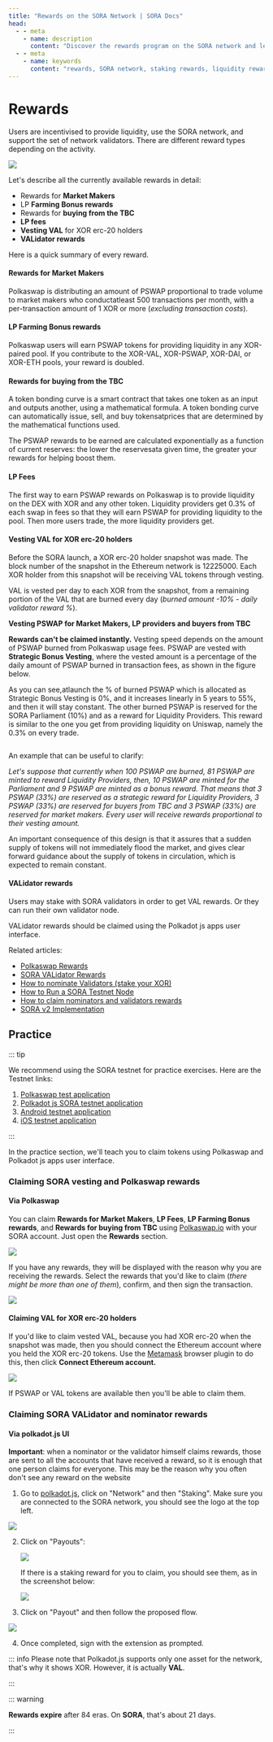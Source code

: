 ```yaml
---
title: "Rewards on the SORA Network | SORA Docs"
head:
  - - meta
    - name: description
      content: "Discover the rewards program on the SORA network and learn how you can earn rewards for participating in various activities within the SORA ecosystem. Explore the different types of rewards, including staking rewards, liquidity rewards, and referral rewards, and maximize your earnings in the SORA network."
  - - meta
    - name: keywords
      content: "rewards, SORA network, staking rewards, liquidity rewards, referral rewards, SORA ecosystem, earnings"
---
```


<!-- TODO:
- update image names in this topic
- check image alignment
-->

# Rewards

Users are incentivised to provide liquidity, use the SORA network, and support the set of network validators. There are different reward types depending on the activity.

![](<.gitbook/assets/Untitled(18).png>)

Let's describe all the currently available rewards in detail:

- Rewards for **Market Makers**
- LP **Farming Bonus rewards**
- Rewards for **buying from the TBC**
- **LP fees**
- **Vesting VAL** for XOR erc-20 holders
- **VALidator rewards**

Here is a quick summary of every reward.

#### Rewards for Market Makers

Polkaswap is distributing an amount of PSWAP proportional to trade volume to market makers who conductatleast 500 transactions per month, with a per-transaction amount of 1 XOR or more (_excluding transaction costs_).

#### LP Farming Bonus rewards

Polkaswap users will earn PSWAP tokens for providing liquidity in any XOR-paired pool. If you contribute to the XOR-VAL, XOR-PSWAP, XOR-DAI, or XOR-ETH pools, your reward is doubled.

#### Rewards for buying from the TBC

A token bonding curve is a smart contract that takes one token as an input and outputs another, using a mathematical formula. A token bonding curve can automatically issue, sell, and buy tokensatprices that are determined by the mathematical functions used.

The PSWAP rewards to be earned are calculated exponentially as a function of current reserves: the lower the reservesata given time, the greater your rewards for helping boost them.

#### LP Fees

The first way to earn PSWAP rewards on Polkaswap is to provide liquidity on the DEX with XOR and any other token. Liquidity providers get 0.3% of each swap in fees so that they will earn PSWAP for providing liquidity to the pool. Then more users trade, the more liquidity providers get.

#### Vesting VAL for XOR erc-20 holders

Before the SORA launch, a XOR erc-20 holder snapshot was made. The block number of the snapshot in the Ethereum network is 12225000. Each XOR holder from this snapshot will be receiving VAL tokens through vesting.

VAL is vested per day to each XOR from the snapshot, from a remaining portion of the VAL that are burned every day (_burned amount -10% - daily validator reward %_).

**Vesting PSWAP for Market Makers, LP providers and buyers from TBC**

**Rewards can't be claimed instantly.** Vesting speed depends on the amount of PSWAP burned from Polkaswap usage fees. PSWAP are vested with **Strategic Bonus Vesting**, where the vested amount is a percentage of the daily amount of PSWAP burned in transaction fees, as shown in the figure below.

As you can see,atlaunch the % of burned PSWAP which is allocated as Strategic Bonus Vesting is 0%, and it increases linearly in 5 years to 55%, and then it will stay constant. The other burned PSWAP is reserved for the SORA Parliament (10%) and as a reward for Liquidity Providers. This reward is similar to the one you get from providing liquidity on Uniswap, namely the 0.3% on every trade.

<figure><img src=".gitbook/assets/strategic-bonus-vesting-updated(1).png" alt=""><figcaption></figcaption></figure>

An example that can be useful to clarify:

_Let's suppose that currently when 100 PSWAP are burned, 81 PSWAP are minted to reward Liquidity Providers, then, 10 PSWAP are minted for the Parliament and 9 PSWAP are minted as a bonus reward. That means that 3 PSWAP (33%) are reserved as a strategic reward for Liquidity Providers, 3 PSWAP (33%) are reserved for buyers from TBC and 3 PSWAP (33%) are reserved for market makers. Every user will receive rewards proportional to their vesting amount._

An important consequence of this design is that it assures that a sudden supply of tokens will not immediately flood the market, and gives clear forward guidance about the supply of tokens in circulation, which is expected to remain constant.

#### VALidator rewards

Users may stake with SORA validators in order to get VAL rewards. Or they can run their own validator node.

VALidator rewards should be claimed using the Polkadot js apps user interface.

Related articles:

- [Polkaswap Rewards](https://medium.com/polkaswap/pswap-rules-everything-around-me-three-pathways-to-polkaswap-rewards-63842caf88c0)
- [SORA VALidator Rewards](https://medium.com/sora-xor/sora-validator-rewards-419320e22df8?source=search_popover-------------------------------------)
- [How to nominate Validators (stake your XOR)](https://wiki.sora.org/guides/how-to-nominate-validators-stake-your-xor)
- [How to Run a SORA Testnet Node](https://medium.com/sora-xor/how-to-run-a-sora-testnet-node-a4d42a9de1af)
- [How to claim nominators and validators rewards](https://wiki.sora.org/guides/how-to-claim-staking-rewards)
- [SORA v2 Implementation](https://medium.com/sora-xor/sora-v2-implementation-1febd3260b87)

## Practice

::: tip

We recommend using the SORA testnet for practice exercises. Here are the Testnet links:

1. [Polkaswap test application](https://test.polkaswap.io/)
2. [Polkadot js SORA testnet application](https://polkadot.js.org/apps/?rpc=wss%3A%2F%2Fws.stage.sora2.soramitsu.co.jp#/explorer)
3. [Android testnet application](https://play.google.com/store/apps/details?id=jp.co.soramitsu.sora.communitytesting&hl=en&gl=US)
4. [iOS testnet application](https://testflight.apple.com/join/670hF438)

:::

In the practice section, we'll teach you to claim tokens using Polkaswap and Polkadot js apps user interface.

### Claiming SORA vesting and Polkaswap rewards

#### Via Polkaswap

You can claim **Rewards for Market Makers**, **LP Fees**, **LP Farming Bonus rewards**, and **Rewards for buying from TBC** using [Polkaswap.io](http://polkaswap.io) with your SORA account. Just open the **Rewards** section.

![](<.gitbook/assets/Untitled(7).png>)

If you have any rewards, they will be displayed with the reason why you are receiving the rewards. Select the rewards that you'd like to claim (_there might be more than one of them_), confirm, and then sign the transaction.

![](<.gitbook/assets/Untitled(1)(2).png>)

#### Claiming VAL for XOR erc-20 holders

If you'd like to claim vested VAL, because you had XOR erc-20 when the snapshot was made, then you should connect the Ethereum account where you held the XOR erc-20 tokens. Use the [Metamask](https://metamask.io/download.html) browser plugin to do this, then click **Connect Ethereum account.**

![](<.gitbook/assets/Untitled(2).png>)

If PSWAP or VAL tokens are available then you'll be able to claim them.

### Claiming SORA VALidator and nominator rewards

#### Via polkadot.js UI

**Important**: when a nominator or the validator himself claims rewards, those are sent to all the accounts that have received a reward, so it is enough that one person claims for everyone. This may be the reason why you often don't see any reward on the website

1. Go to [polkadot.js](https://polkadot.js.org/apps/?rpc=wss%3A%2F%2Fws.sora2.soramitsu.co.jp#/staking), click on "Network" and then "Staking". Make sure you are connected to the SORA network, you should see the logo at the top left.

![](.gitbook/assets/Screenshot2021-04-29at13.09.35.png)

2. Click on "Payouts":

   ![](.gitbook/assets/Screenshot2021-04-29at13.21.28.png)

   If there is a staking reward for you to claim, you should see them, as in the screenshot below:

   ![](<.gitbook/assets/3(2).jpg>)

3. Click on "Payout" and then follow the proposed flow.

![](.gitbook/assets/4.jpg)

4. Once completed, sign with the extension as prompted.

::: info
Please note that Polkadot.js supports only one asset for the network, that's why it shows XOR. However, it is actually **VAL**.

:::

::: warning

**Rewards expire** after 84 eras. On **SORA**, that's about 21 days.

:::

